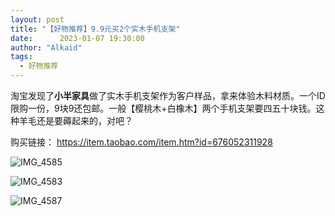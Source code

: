 ```yaml
---
layout: post
title: "【好物推荐】9.9元买2个实木手机支架"
date:      2023-01-07 19:30:00
author: "Alkaid"
tags:
  - 好物推荐
---
```


淘宝发现了**小半家具**做了实木手机支架作为客户样品，拿来体验木料材质。一个ID限购一份，9块9还包邮。一般【樱桃木+白橡木】两个手机支架要四五十块钱。这种羊毛还是要薅起来的，对吧？

购买链接： https://item.taobao.com/item.htm?id=676052311928



![IMG_4585](https://p.ipic.vip/yrykfm.jpg)

![IMG_4583](https://p.ipic.vip/ffkm6d.jpg)

![IMG_4587](https://p.ipic.vip/x0zx2y.jpg)





